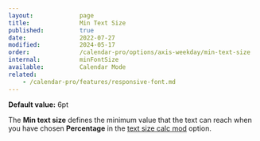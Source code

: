 ```yaml
---
layout:             page
title:              Min Text Size
published:          true
date:               2022-07-27
modified:           2024-05-17
order:              /calendar-pro/options/axis-weekday/min-text-size
internal:           minFontSize
available:          Calendar Mode
related:
    - /calendar-pro/features/responsive-font.md
---
```

**Default value:** 6pt

The **Min text size** defines the minimum value that the text can reach when you have chosen **Percentage** in the [text size calc mod](./size-calc.md) option.